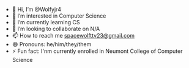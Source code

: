 - 👋 Hi, I’m @Wolfyjr4
- 👀 I’m interested in Computer Science
- 🌱 I’m currently learning CS
- 💞️ I’m looking to collaborate on N/A
- 📫 How to reach me spacewolfttv23@gmail.com
- 😄 Pronouns: he/him/they/them
- ⚡ Fun fact: I'nm currently enrolled in Neumont College of Computer Science

<!---
Wolfyjr4/Wolfyjr4 is a ✨ special ✨ repository because its `README.md` (this file) appears on your GitHub profile.
You can click the Preview link to take a look at your changes.
--->
